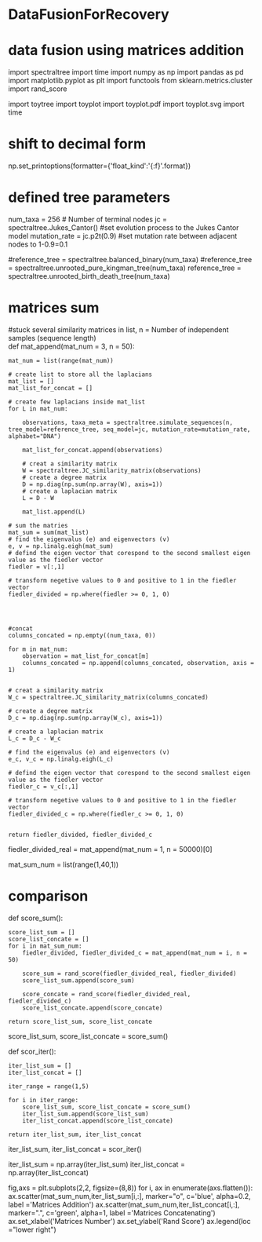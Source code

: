 # DataFusionForRecovery

# data fusion using matrices addition

import spectraltree
import time
import numpy as np
import pandas as pd
import matplotlib.pyplot as plt
import functools
from sklearn.metrics.cluster import rand_score

import toytree
import toyplot
import toyplot.pdf
import toyplot.svg
import time

# shift to decimal form
np.set_printoptions(formatter={'float_kind':'{:f}'.format})

# defined tree parameters

num_taxa = 256   # Number of terminal nodes
jc = spectraltree.Jukes_Cantor()   #set evolution process to the Jukes Cantor model
mutation_rate = jc.p2t(0.9)        #set mutation rate between adjacent nodes to 1-0.9=0.1

#reference_tree = spectraltree.balanced_binary(num_taxa)
#reference_tree = spectraltree.unrooted_pure_kingman_tree(num_taxa)
reference_tree = spectraltree.unrooted_birth_death_tree(num_taxa)


# matrices sum

#stuck several similarity matrices in list, n =  Number of independent samples (sequence length)  
def mat_append(mat_num = 3, n = 50):

    mat_num = list(range(mat_num))

    # create list to store all the laplacians
    mat_list = []
    mat_list_for_concat = []

    # create few laplacians inside mat_list
    for L in mat_num:
        
        observations, taxa_meta = spectraltree.simulate_sequences(n, tree_model=reference_tree, seq_model=jc, mutation_rate=mutation_rate, alphabet="DNA")
        
        mat_list_for_concat.append(observations)
        
        # creat a similarity matrix
        W = spectraltree.JC_similarity_matrix(observations)
        # create a degree matrix
        D = np.diag(np.sum(np.array(W), axis=1))
        # create a laplacian matrix
        L = D - W
        
        mat_list.append(L)

    # sum the matries
    mat_sum = sum(mat_list)
    # find the eigenvalus (e) and eigenvectors (v)
    e, v = np.linalg.eigh(mat_sum)    
    # defind the eigen vector that corespond to the second smallest eigen value as the fiedler vector
    fiedler = v[:,1]
    
    # transform negetive values to 0 and positive to 1 in the fiedler vector
    fiedler_divided = np.where(fiedler >= 0, 1, 0)

    
    
    
    #concat
    columns_concated = np.empty((num_taxa, 0))

    for m in mat_num:       
        observation = mat_list_for_concat[m]
        columns_concated = np.append(columns_concated, observation, axis = 1)

        
    # creat a similarity matrix
    W_c = spectraltree.JC_similarity_matrix(columns_concated)

    # create a degree matrix
    D_c = np.diag(np.sum(np.array(W_c), axis=1))

    # create a laplacian matrix
    L_c = D_c - W_c

    # find the eigenvalus (e) and eigenvectors (v)
    e_c, v_c = np.linalg.eigh(L_c)
        
    # defind the eigen vector that corespond to the second smallest eigen value as the fiedler vector
    fiedler_c = v_c[:,1]
    
    # transform negetive values to 0 and positive to 1 in the fiedler vector
    fiedler_divided_c = np.where(fiedler_c >= 0, 1, 0)
        
        
    return fiedler_divided, fiedler_divided_c


fiedler_divided_real = mat_append(mat_num = 1, n = 50000)[0]

mat_sum_num = list(range(1,40,1))

# comparison

def score_sum():
    
    score_list_sum = []
    score_list_concate = []
    for i in mat_sum_num:       
        fiedler_divided, fiedler_divided_c = mat_append(mat_num = i, n = 50)
        
        score_sum = rand_score(fiedler_divided_real, fiedler_divided)
        score_list_sum.append(score_sum)

        score_concate = rand_score(fiedler_divided_real, fiedler_divided_c)
        score_list_concate.append(score_concate)
        
    return score_list_sum, score_list_concate

score_list_sum, score_list_concate = score_sum()



def scor_iter():
    
    iter_list_sum = []
    iter_list_concat = []
    
    iter_range = range(1,5)
    
    for i in iter_range:
        score_list_sum, score_list_concate = score_sum()
        iter_list_sum.append(score_list_sum)
        iter_list_concat.append(score_list_concate)
    
    return iter_list_sum, iter_list_concat
    
iter_list_sum, iter_list_concat = scor_iter()

iter_list_sum = np.array(iter_list_sum)
iter_list_concat = np.array(iter_list_concat)

fig,axs = plt.subplots(2,2, figsize=(8,8))
for i, ax in enumerate(axs.flatten()):
    ax.scatter(mat_sum_num,iter_list_sum[i,:], marker="o", c='blue', alpha=0.2, label ='Matrices Addition')
    ax.scatter(mat_sum_num,iter_list_concat[i,:], marker=".", c='green', alpha=1, label ='Matrices Concatenating')
    ax.set_xlabel('Matrices Number')
    ax.set_ylabel('Rand Score')
    ax.legend(loc ="lower right")
